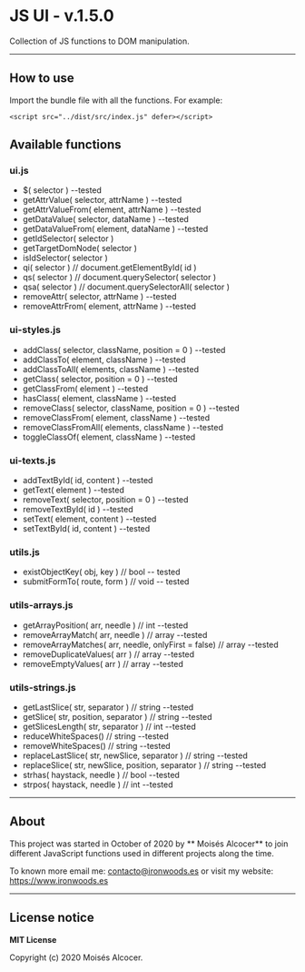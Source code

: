 # JS UI - v.1.5.0

Collection of JS functions to DOM manipulation.


***

## How to use

Import the bundle file with all the functions. For example:

    <script src="../dist/src/index.js" defer></script>


## Available functions

### ui.js

 * $( selector )                                                --tested
 * getAttrValue( selector, attrName )                           --tested
 * getAttrValueFrom( element, attrName )                        --tested
 * getDataValue( selector, dataName )                           --tested
 * getDataValueFrom( element, dataName )                        --tested
 * getIdSelector( selector )
 * getTargetDomNode( selector )
 * isIdSelector( selector )
 * qi( selector )  // document.getElementById( id )
 * qs( selector )  // document.querySelector( selector )
 * qsa( selector ) // document.querySelectorAll( selector )
 * removeAttr( selector, attrName )                             --tested
 * removeAttrFrom( element, attrName )                          --tested


### ui-styles.js

 * addClass( selector, className, position = 0 )             --tested
 * addClassTo( element, className )                          --tested
 * addClassToAll( elements, className )                      --tested
 * getClass( selector, position = 0 )                        --tested
 * getClassFrom( element )                                   --tested
 * hasClass( element, className )                            --tested
 * removeClass( selector, className, position = 0 )          --tested
 * removeClassFrom( element, className )                     --tested
 * removeClassFromAll( elements, className )                 --tested
 * toggleClassOf( element, className )                       --tested


### ui-texts.js

 * addTextById( id, content )                                   --tested
 * getText( element )                                           --tested
 * removeText( selector, position = 0 )                         --tested
 * removeTextById( id )                                         --tested
 * setText( element, content )                                  --tested
 * setTextById( id, content )                                   --tested


### utils.js

 * existObjectKey( obj, key ) // bool                          -- tested
 * submitFormTo( route, form ) // void                         -- tested


### utils-arrays.js

 * getArrayPosition( arr, needle ) // int                       --tested
 * removeArrayMatch( arr, needle ) // array                     --tested
 * removeArrayMatches( arr, needle, onlyFirst = false) // array --tested
 * removeDuplicateValues( arr ) // array                        --tested
 * removeEmptyValues( arr ) // array                            --tested


### utils-strings.js

 * getLastSlice( str, separator ) // string                     --tested
 * getSlice( str, position, separator ) // string               --tested
 * getSlicesLength( str, separator ) // int                     --tested
 * reduceWhiteSpaces() // string                                --tested
 * removeWhiteSpaces() // string                                --tested
 * replaceLastSlice( str, newSlice, separator ) // string       --tested
 * replaceSlice( str, newSlice, position, separator ) // string --tested
 * strhas( haystack, needle ) // bool                           --tested
 * strpos( haystack, needle ) // int                            --tested


***
## About

This project was started in October of 2020 by ** Moisés Alcocer** to join
different JavaScript functions used in different projects along the time.

To known more email me: contacto@ironwoods.es or visit my website:
https://www.ironwoods.es

***
## License notice

**MIT License**

Copyright (c) 2020 Moisés Alcocer.
